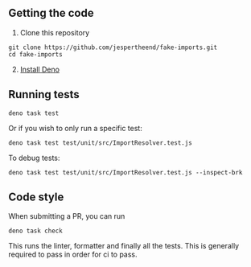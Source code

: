 ## Getting the code

1. Clone this repository

```
git clone https://github.com/jespertheend/fake-imports.git
cd fake-imports
```

2. [Install Deno](https://deno.land/#installation)

## Running tests

```
deno task test
```

Or if you wish to only run a specific test:

```
deno task test test/unit/src/ImportResolver.test.js
```

To debug tests:

```
deno task test test/unit/src/ImportResolver.test.js --inspect-brk
```

## Code style

When submitting a PR, you can run

```
deno task check
```

This runs the linter, formatter and finally all the tests. This is generally
required to pass in order for ci to pass.
